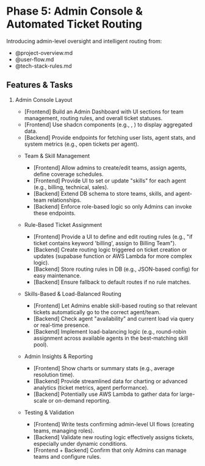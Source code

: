 # Phase 5: Admin Console & Automated Ticket Routing

Introducing admin-level oversight and intelligent routing from:
- @project-overview.md
- @user-flow.md
- @tech-stack-rules.md

## Features & Tasks

1. Admin Console Layout  
   - [Frontend] Build an Admin Dashboard with UI sections for team management, routing rules, and overall ticket statuses.  
   - [Frontend] Use shadcn components (e.g., <Table>, <Tabs>) to display aggregated data.  
   - [Backend] Provide endpoints for fetching user lists, agent stats, and system metrics (e.g., open tickets per agent).

2. Team & Skill Management  
   - [Frontend] Allow admins to create/edit teams, assign agents, define coverage schedules.  
   - [Frontend] Provide UI to set or update "skills" for each agent (e.g., billing, technical, sales).  
   - [Backend] Extend DB schema to store teams, skills, and agent-team relationships.  
   - [Backend] Enforce role-based logic so only Admins can invoke these endpoints.

3. Rule-Based Ticket Assignment  
   - [Frontend] Provide a UI to define and edit routing rules (e.g., "if ticket contains keyword 'billing', assign to Billing Team").  
   - [Backend] Create routing logic triggered on ticket creation or updates (supabase function or AWS Lambda for more complex logic).  
   - [Backend] Store routing rules in DB (e.g., JSON-based config) for easy maintenance.  
   - [Backend] Ensure fallback to default routes if no rule matches.

4. Skills-Based & Load-Balanced Routing  
   - [Frontend] Let Admins enable skill-based routing so that relevant tickets automatically go to the correct agent/team.  
   - [Backend] Check agent "availability" and current load via query or real-time presence.  
   - [Backend] Implement load-balancing logic (e.g., round-robin assignment across available agents in the best-matching skill pool).

5. Admin Insights & Reporting  
   - [Frontend] Show charts or summary stats (e.g., average resolution time).  
   - [Backend] Provide streamlined data for charting or advanced analytics (ticket metrics, agent performance).  
   - [Backend] Potentially use AWS Lambda to gather data for large-scale or on-demand reporting.

6. Testing & Validation  
   - [Frontend] Write tests confirming admin-level UI flows (creating teams, managing roles).  
   - [Backend] Validate new routing logic effectively assigns tickets, especially under dynamic conditions.  
   - [Frontend + Backend] Confirm that only Admins can manage teams and configure rules. 